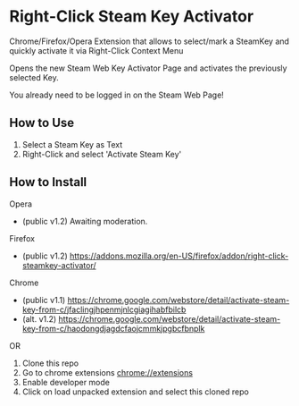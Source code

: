 # Right-Click Steam Key Activator
Chrome/Firefox/Opera Extension that allows to select/mark a SteamKey and quickly activate it via Right-Click Context Menu

Opens the new Steam Web Key Activator Page and activates the previously selected Key.

You already need to be logged in on the Steam Web Page!

## How to Use

1. Select a Steam Key as Text
2. Right-Click and select 'Activate Steam Key'

## How to Install

Opera
- (public v1.2) Awaiting moderation.

Firefox
- (public v1.2) https://addons.mozilla.org/en-US/firefox/addon/right-click-steamkey-activator/

Chrome
- (public v1.1) https://chrome.google.com/webstore/detail/activate-steam-key-from-c/jfaclingjhpenmjnlcgiagihabfbilcb
- (alt. v1.2) https://chrome.google.com/webstore/detail/activate-steam-key-from-c/haodongdjagdcfaojcmmkjpgbcfbnplk

OR

1. Clone this repo
2. Go to chrome extensions [chrome://extensions](chrome://extensions)
3. Enable developer mode
4. Click on load unpacked extension and select this cloned repo
